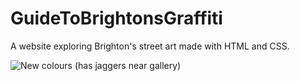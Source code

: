 # GuideToBrightonsGraffiti
A website exploring Brighton's street art made with HTML and CSS.

![New colours (has jaggers near gallery)](https://user-images.githubusercontent.com/53048127/92501143-0bc61080-f1f6-11ea-836e-08f68e98d550.jpg)
